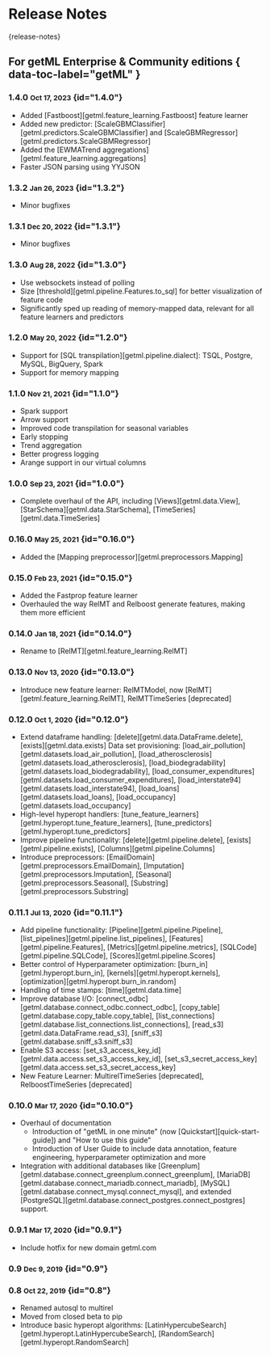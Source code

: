 # Release Notes
[](){release-notes}

## For getML Enterprise & Community editions { data-toc-label="getML" }

### 1.4.0	<small>Oct 17, 2023</small> {id="1.4.0"}
- Added [Fastboost][getml.feature_learning.Fastboost] feature learner
- Added new predictor: [ScaleGBMClassifier][getml.predictors.ScaleGBMClassifier] and [ScaleGBMRegressor][getml.predictors.ScaleGBMRegressor]
- Added the [EWMATrend aggregations][getml.feature_learning.aggregations]
- Faster JSON parsing using YYJSON

### 1.3.2	<small>Jan 26, 2023</small> {id="1.3.2"}
- Minor bugfixes

### 1.3.1	<small>Dec 20, 2022</small> {id="1.3.1"}
- Minor bugfixes

### 1.3.0	<small>Aug 28, 2022</small> {id="1.3.0"}
- Use websockets instead of polling
- Size [threshold][getml.pipeline.Features.to_sql] for better visualization of feature code
- Significantly sped up reading of memory-mapped data, relevant for all feature learners and predictors

### 1.2.0	<small>May 20, 2022</small> {id="1.2.0"}
- Support for [SQL transpilation][getml.pipeline.dialect]: TSQL, Postgre, MySQL, BigQuery, Spark
- Support for memory mapping

### 1.1.0	<small>Nov 21, 2021</small> {id="1.1.0"}
- Spark support
- Arrow support
- Improved code transpilation for seasonal variables
- Early stopping
- Trend aggregation
- Better progress logging
- Arange support in our virtual columns

### 1.0.0	<small>Sep 23, 2021</small> {id="1.0.0"}
- Complete overhaul of the API, including [Views][getml.data.View], [StarSchema][getml.data.StarSchema], [TimeSeries][getml.data.TimeSeries]

### 0.16.0 <small>May 25, 2021</small> {id="0.16.0"}
- Added the [Mapping preprocessor][getml.preprocessors.Mapping]

### 0.15.0 <small>Feb 23, 2021</small> {id="0.15.0"}
- Added the Fastprop feature learner
- Overhauled the way RelMT and Relboost generate features, making them more efficient

### 0.14.0 <small>Jan 18, 2021</small> {id="0.14.0"}
- Rename to [RelMT][getml.feature_learning.RelMT]


### 0.13.0 <small>Nov 13, 2020</small> {id="0.13.0"}

- Introduce new feature learner: RelMTModel, now [RelMT][getml.feature_learning.RelMT], RelMTTimeSeries [deprecated]

### 0.12.0 <small>Oct 1, 2020</small> {id="0.12.0"}
- Extend dataframe handling: [delete][getml.data.DataFrame.delete], [exists][getml.data.exists]
Data set provisioning: [load_air_pollution][getml.datasets.load_air_pollution], [load_atherosclerosis][getml.datasets.load_atherosclerosis], [load_biodegradability][getml.datasets.load_biodegradability], [load_consumer_expenditures][getml.datasets.load_consumer_expenditures], [load_interstate94][getml.datasets.load_interstate94], [load_loans][getml.datasets.load_loans], [load_occupancy][getml.datasets.load_occupancy]
- High-level hyperopt handlers: [tune_feature_learners][getml.hyperopt.tune_feature_learners], [tune_predictors][getml.hyperopt.tune_predictors]
- Improve pipeline functionality: [delete][getml.pipeline.delete], [exists][getml.pipeline.exists], [Columns][getml.pipeline.Columns] 
- Introduce preprocessors: [EmailDomain][getml.preprocessors.EmailDomain], [Imputation][getml.preprocessors.Imputation], [Seasonal][getml.preprocessors.Seasonal], [Substring][getml.preprocessors.Substring] 
### 0.11.1 <small>Jul 13, 2020</small> {id="0.11.1"}
- Add pipeline functionality: [Pipeline][getml.pipeline.Pipeline], [list_pipelines][getml.pipeline.list_pipelines], [Features][getml.pipeline.Features], [Metrics][getml.pipeline.metrics], [SQLCode][getml.pipeline.SQLCode], [Scores][getml.pipeline.Scores]
- Better control of Hyperparameter optimization: [burn_in][getml.hyperopt.burn_in], [kernels][getml.hyperopt.kernels], [optimization][getml.hyperopt.burn_in.random]
- Handling of time stamps: [time][getml.data.time]
- Improve database I/O: [connect_odbc][getml.database.connect_odbc.connect_odbc], [copy_table][getml.database.copy_table.copy_table], [list_connections][getml.database.list_connections.list_connections], [read_s3][getml.data.DataFrame.read_s3], [sniff_s3][getml.database.sniff_s3.sniff_s3]
- Enable S3 access: [set_s3_access_key_id][getml.data.access.set_s3_access_key_id], [set_s3_secret_access_key][getml.data.access.set_s3_secret_access_key]
- New Feature Learner: MultirelTimeSeries [deprecated], RelboostTimeSeries [deprecated]

### 0.10.0 <small>Mar 17, 2020</small> {id="0.10.0"}
- Overhaul of documentation 
    - Introduction of "getML in one minute" (now [Quickstart][quick-start-guide]) and "How to use this guide"
    - Introduction of User Guide to include data annotation, feature engineering, hyperparameter optimization and more
- Integration with additional databases like [Greenplum][getml.database.connect_greenplum.connect_greenplum], [MariaDB][getml.database.connect_mariadb.connect_mariadb], [MySQL][getml.database.connect_mysql.connect_mysql], and extended [PostgreSQL][getml.database.connect_postgres.connect_postgres] support.
### 0.9.1	<small>Mar 17, 2020</small> {id="0.9.1"}
- Include hotfix for new domain getml.com
### 0.9	<small>Dec 9, 2019</small>  {id="0.9"}

### 0.8	<small>Oct 22, 2019</small> {id="0.8"}
- Renamed autosql to multirel
- Moved from closed beta to pip
- Introduce basic hyperopt algorithms: [LatinHypercubeSearch][getml.hyperopt.LatinHypercubeSearch], [RandomSearch][getml.hyperopt.RandomSearch]


